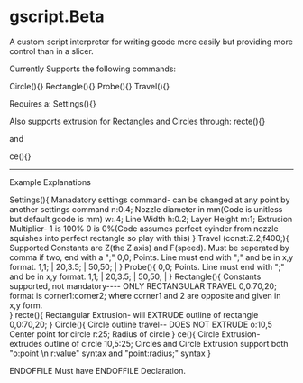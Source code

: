 # gscript.Beta
A custom script interpreter for writing gcode more easily but providing more control than in a slicer.

Currently Supports the following commands:

Circle(){}
Rectangle(){}
Probe(){}
Travel(){}

Requires a:
Settings(){}

Also supports extrusion for Rectangles and Circles through:
recte(){}

and 

ce(){}

_________________________________________
Example                                   Explanations

Settings(){                                Manadatory settings command- can be changed at any point by another settings command
  n:0.4;                                   Nozzle diameter in mm(Code is unitless but default gcode is mm)
  w:.4;                                    Line Width
  h:0.2;                                   Layer Height
  m:1;                                     Extrusion Multiplier- 1 is 100% 0 is 0%(Code assumes perfect cyinder from nozzle squishes into perfect rectangle so play with this)
}
Travel (const:Z.2,f400;){                 Supported Constants are Z(the Z axis) and F(speed). Must be seperated by comma if two, end with a ";"
  0,0;                                    Points. Line must end with ";" and be in x,y format.
  1,1;                                    |
  20,3.5;                                 |
  50,50;                                  |
}
Probe(){
  0,0;                                    Points. Line must end with ";" and be in x,y format.
  1,1;                                    |
  20,3.5;                                 |
  50,50;                                  |
}
Rectangle(){                              Constants supported, not mandatory---- ONLY RECTANGULAR TRAVEL
  0,0:70,20;                              format is corner1:corner2;      where corner1 and 2 are opposite and given in x,y form.  
}
recte(){                                     Rectangular Extrusion- will EXTRUDE outline of rectangle
  0,0:70,20;
}
Circle(){                                 Circle outline travel-- DOES NOT EXTRUDE
  o:10,5                                  Center point for circle
  r:25;                                   Radius of circle
}
ce(){                                     Circle Extrusion- extrudes outline of circle
 10,5:25;                                 Circles and Circle Extrusion support both "o:point \n r:value" syntax and "point:radius;" syntax
}

ENDOFFILE                                 Must have ENDOFFILE Declaration.
